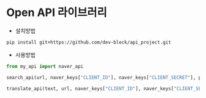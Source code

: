 # Open API 라이브러리
- 설치방법
```bash
pip install git+https://github.com/dev-bleck/api_project.git
```

- 사용방법
```python
from my_api import naver_api

search_api(url, naver_keys["CLIENT_ID"], naver_keys["CLIENT_SECRET"], params = params)

translate_api(text, url, naver_keys["CLIENT_ID"], naver_keys["CLIENT_SECRET"]) # default source = "en", target ="


```
